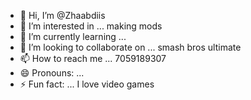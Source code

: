 - 👋 Hi, I’m @Zhaabdiis
- 👀 I’m interested in ... making mods
- 🌱 I’m currently learning ...
- 💞️ I’m looking to collaborate on ... smash bros ultimate 
- 📫 How to reach me ... 7059189307
- 😄 Pronouns: ...
- ⚡ Fun fact: ... I love video games

<!---
Zhaabdiis/Zhaabdiis is a ✨ special ✨ repository because its `README.md` (this file) appears on your GitHub profile.
You can click the Preview link to take a look at your changes.
--->

